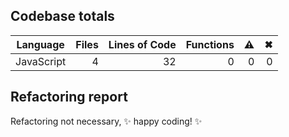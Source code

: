 ## Codebase totals
| **Language** | **Files** | **Lines of Code** | **Functions** | ⚠ | ✖ |
| --- | ---: | ---: | ---: | ---: | ---: |
| JavaScript | 4 | 32 | 0 | 0 | 0 |


## Refactoring report
Refactoring not necessary, ✨ happy coding! ✨
